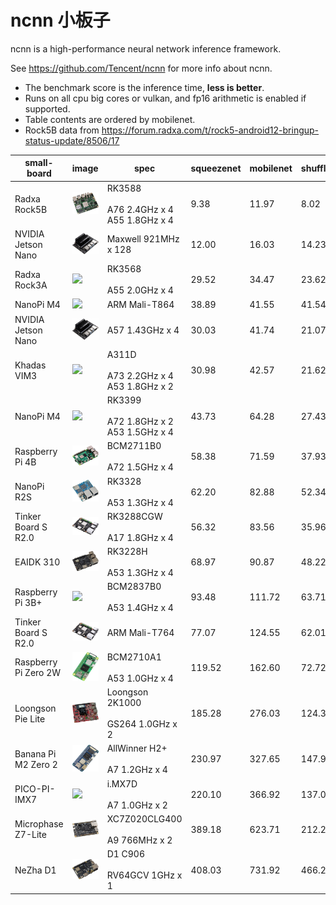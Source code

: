 # ncnn 小板子

ncnn is a high-performance neural network inference framework.

See https://github.com/Tencent/ncnn for more info about ncnn.

* The benchmark score is the inference time, **less is better**.
* Runs on all cpu big cores or vulkan, and fp16 arithmetic is enabled if supported.
* Table contents are ordered by mobilenet.
* Rock5B data from https://forum.radxa.com/t/rock5-android12-bringup-status-update/8506/17

|small-board|image|spec|squeezenet|mobilenet|shufflenet|
|---|---|---|---|---|---|
|Radxa Rock5B|![](/images/rock5b.jpg)|RK3588<br /><br />A76 2.4GHz x 4<br />A55 1.8GHz x 4|9.38|11.97|8.02|
|NVIDIA Jetson Nano|![](/images/jetsonnano.jpg)|Maxwell 921MHz x 128|12.00|16.03|14.23|
|Radxa Rock3A|![](/images/rock3a.jpg)|RK3568<br /><br />A55 2.0GHz x 4|29.52|34.47|23.62|
|NanoPi M4|![](/images/nanopim4.jpg)|ARM Mali-T864|38.89|41.55|41.54|
|NVIDIA Jetson Nano|![](/images/jetsonnano.jpg)|A57 1.43GHz x 4|30.03|41.74|21.07|
|Khadas VIM3|![](/images/vim3.jpg)|A311D<br /><br />A73 2.2GHz x 4<br />A53 1.8GHz x 2|30.98|42.57|21.62|
|NanoPi M4|![](/images/nanopim4.jpg)|RK3399<br /><br />A72 1.8GHz x 2<br />A53 1.5GHz x 4|43.73|64.28|27.43|
|Raspberry Pi 4B|![](/images/rasp4b.jpg)|BCM2711B0<br /><br />A72 1.5GHz x 4|58.38|71.59|37.93|
|NanoPi R2S|![](/images/nanopir2s.jpg)|RK3328<br /><br />A53 1.3GHz x 4|62.20|82.88|52.34|
|Tinker Board S R2.0|![](/images/tinkersr2.jpg)|RK3288CGW<br /><br />A17 1.8GHz x 4|56.32|83.56|35.96|
|EAIDK 310|![](/images/eaidk310.jpg)|RK3228H<br /><br />A53 1.3GHz x 4|68.97|90.87|48.22|
|Raspberry Pi 3B+|![](/images/rasp3b.jpg)|BCM2837B0<br /><br />A53 1.4GHz x 4|93.48|111.72|63.71|
|Tinker Board S R2.0|![](/images/tinkersr2.jpg)|ARM Mali-T764|77.07|124.55|62.01|
|Raspberry Pi Zero 2W|![](/images/raspz2.jpg)|BCM2710A1<br /><br />A53 1.0GHz x 4|119.52|162.60|72.72|
|Loongson Pie Lite|![](/images/ls2k.jpg)|Loongson 2K1000<br /><br />GS264 1.0GHz x 2|185.28|276.03|124.39|
|Banana Pi M2 Zero 2|![](/images/bananaz2.jpg)|AllWinner H2+<br /><br />A7 1.2GHz x 4|230.97|327.65|147.97|
|PICO-PI-IMX7|![](/images/pico.jpg)|i.MX7D<br /><br />A7 1.0GHz x 2|220.10|366.92|137.02|
|Microphase Z7-Lite|![](/images/z7lite.jpg)|XC7Z020CLG400<br /><br />A9 766MHz x 2|389.18|623.71|212.20|
|NeZha D1|![](/images/nezhad1.jpg)|D1 C906<br /><br />RV64GCV 1GHz x 1|408.03|731.92|466.21|
